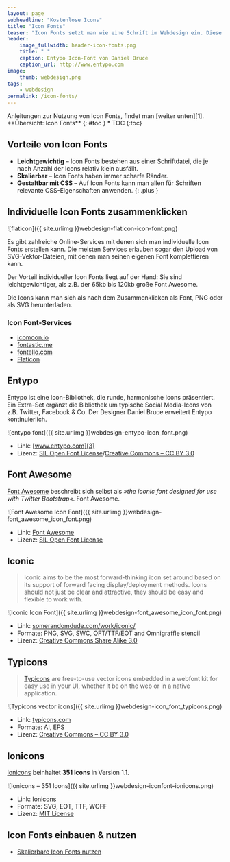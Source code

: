 ```yaml
---
layout: page
subheadline: "Kostenlose Icons"
title: "Icon Fonts"
teaser: "Icon Fonts setzt man wie eine Schrift im Webdesign ein. Diese Auswahl professioneller Icon Fonts sind kostenlos und auch für kommerzielle Projekte einsetzbar."
header:
    image_fullwidth: header-icon-fonts.png
    title: " "
    caption: Entypo Icon-Font von Daniel Bruce
    caption_url: http://www.entypo.com
image:
    thumb: webdesign.png
tags:
    - webdesign
permalink: /icon-fonts/
---
```

<div class="alert-box info radius" markdown="1">
Anleitungen zur Nutzung von Icon Fonts, findet man [weiter unten][1].
</div>

<div class="panel radius" markdown="1">
**Übersicht: Icon Fonts**
{: #toc }
*  TOC
{:toc}
</div>


## Vorteile von Icon Fonts

- **Leichtgewichtig** – Icon Fonts bestehen aus einer Schriftdatei, die je nach Anzahl der Icons relativ klein ausfällt.
- **Skalierbar** – Icon Fonts haben immer scharfe Ränder.
- **Gestaltbar mit CSS** – Auf Icon Fonts kann man allen für Schriften relevante CSS-Eigenschaften anwenden.
{: .plus }



## Individuelle Icon Fonts zusammenklicken

![flaticon]({{ site.urlimg }}webdesign-flaticon-icon-font.png)

Es gibt zahlreiche Online-Services mit denen sich man individuelle Icon Fonts erstellen kann. Die meisten Services erlauben sogar den Upload von SVG-Vektor-Dateien, mit denen man seinen eigenen Font komplettieren kann.

Der Vorteil individueller Icon Fonts liegt auf der Hand: Sie sind leichtgewichtiger, als z.B. der 65kb bis 120kb große Font Awesome.

Die Icons kann man sich als nach dem Zusammenklicken als Font, PNG oder als SVG herunterladen.


### Icon Font-Services

- [icomoon.io][24]
- [fontastic.me][22]
- [fontello.com][23]
- [Flaticon][25]




## Entypo

Entypo ist eine Icon-Bibliothek, die runde, harmonische Icons präsentiert. Ein Extra-Set ergänzt die Bibliothek um typische Social Media-Icons von z.B. Twitter, Facebook & Co. Der Designer Daniel Bruce erweitert Entypo kontinuierlich.

![entypo font]({{ site.urlimg }}webdesign-entypo-icon_font.png)

*   Link: [www.entypo.com][3]
*   Lizenz: [SIL Open Font License][6]/[Creative Commons – CC BY 3.0][7]



## Font Awesome

[Font Awesome][4] beschreibt sich selbst als *»the iconic font designed for use with Twitter Bootstrap«*. Font Awesome.

![Font Awesome Icon Font]({{ site.urlimg }}webdesign-font_awesome_icon_font.png)

*   Link: [Font Awesome][4]
*   Lizenz: [SIL Open Font License][6]



## Iconic

> Iconic aims to be the most forward-thinking icon set around based on its support of forward facing display/deployment methods. Icons should not just be clear and attractive, they should be easy and flexible to work with.

![Iconic Icon Font]({{ site.urlimg }}webdesign-font_awesome_icon_font.png)

*   Link: [somerandomdude.com/work/iconic/][5]
*   Formate: PNG, SVG, SWC, OFT/TTF/EOT and Omnigraffle stencil
*   Lizenz: [Creative Commons Share Alike 3.0][9]



## Typicons

> [Typicons][10] are free-to-use vector icons embedded in a webfont kit for easy use in your UI, whether it be on the web or in a native application.

![Typicons vector icons]({{ site.urlimg }}webdesign-icon_font_typicons.png)

*   Link: [typicons.com][10]
*   Formate: AI, EPS
*   Lizenz: [Creative Commons – CC BY 3.0][7]



## Ionicons

[Ionicons][8] beinhaltet **351 Icons** in Version 1.1.

![Ionicons – 351 Icons]({{ site.urlimg }}webdesign-iconfont-ionicons.png)

*   Link: [Ionicons][8]
*   Formate: SVG, EOT, TTF, WOFF
*   Lizenz: [MIT License][13]



## Icon Fonts einbauen & nutzen

*   [Skalierbare Icon Fonts nutzen][11]





 [1]: #icon-fonts-einbauen--nutzen
 [2]: #icon-font-anleitungen
 [3]: http://www.entypo.com
 [4]: http://fortawesome.github.io/Font-Awesome/
 [5]: http://somerandomdude.com/work/iconic/
 [6]: http://scripts.sil.org/OFL
 [7]: http://creativecommons.org/licenses/by-sa/3.0/
 [8]: http://ionicons.com
 [9]: http://creativecommons.org/licenses/by-sa/3.0/us/
 [10]: http://typicons.com/
 [11]: http://www.webmasterpro.de/coding/article/css-texte-mit-symbolen-durch-icon-fonts-schmuecken.html
 [12]: #
 [13]: http://opensource.org/licenses/MIT
 [22]: http://fontastic.me/
 [23]: http://fontello.com/
 [24]: https://icomoon.io/app/
 [25]: http://www.flaticon.com/

